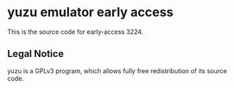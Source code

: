 yuzu emulator early access
=============

This is the source code for early-access 3224.

## Legal Notice

yuzu is a GPLv3 program, which allows fully free redistribution of its source code.
